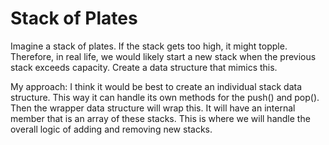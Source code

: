 # Stack of Plates

Imagine a stack of plates. If the stack gets too high, it might topple. Therefore, in real life, we would likely start a new stack when the previous stack exceeds capacity. Create a data structure that mimics this.

My approach: I think it would be best to create an individual stack data structure. This way it can handle its own methods for the push() and pop(). Then the wrapper data structure will wrap this. It will have an internal member that is an array of these stacks. This is where we will handle the overall logic of adding and removing new stacks.
